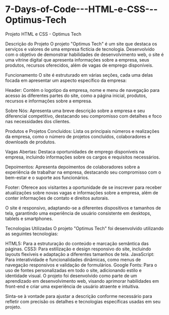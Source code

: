 # 7-Days-of-Code---HTML-e-CSS---Optimus-Tech
Projeto HTML e CSS - Optimus Tech

Descrição do Projeto
O projeto "Optimus Tech" é um site que destaca os serviços e valores de uma empresa fictícia de tecnologia. Desenvolvido com o objetivo de demonstrar habilidades de desenvolvimento web, o site é uma vitrine digital que apresenta informações sobre a empresa, seus produtos, recursos oferecidos, além de vagas de emprego disponíveis.

Funcionamento
O site é estruturado em várias seções, cada uma delas focada em apresentar um aspecto específico da empresa:

Header: Contém o logotipo da empresa, nome e menu de navegação para acesso às diferentes partes do site, como a página inicial, produtos, recursos e informações sobre a empresa.

Sobre Nós: Apresenta uma breve descrição sobre a empresa e seu diferencial competitivo, destacando seu compromisso com detalhes e foco nas necessidades dos clientes.

Produtos e Projetos Concluídos: Lista os principais números e realizações da empresa, como o número de projetos concluídos, colaboradores e downloads de produtos.

Vagas Abertas: Destaca oportunidades de emprego disponíveis na empresa, incluindo informações sobre os cargos e requisitos necessários.

Depoimentos: Apresenta depoimentos de colaboradores sobre a experiência de trabalhar na empresa, destacando seu compromisso com o bem-estar e o suporte aos funcionários.

Footer: Oferece aos visitantes a oportunidade de se inscrever para receber atualizações sobre novas vagas e informações sobre a empresa, além de conter informações de contato e direitos autorais.

O site é responsivo, adaptando-se a diferentes dispositivos e tamanhos de tela, garantindo uma experiência de usuário consistente em desktops, tablets e smartphones.

Tecnologias Utilizadas
O projeto "Optimus Tech" foi desenvolvido utilizando as seguintes tecnologias:

HTML5: Para a estruturação do conteúdo e marcação semântica das páginas.
CSS3: Para estilização e design responsivo do site, incluindo layouts flexíveis e adaptação a diferentes tamanhos de tela.
JavaScript: Para interatividade e funcionalidades dinâmicas, como menus de navegação responsivos e validação de formulários.
Google Fonts: Para o uso de fontes personalizadas em todo o site, adicionando estilo e identidade visual.
O projeto foi desenvolvido como parte de um aprendizado em desenvolvimento web, visando aprimorar habilidades em front-end e criar uma experiência de usuário atraente e intuitiva.

Sinta-se à vontade para ajustar a descrição conforme necessário para refletir com precisão os detalhes e tecnologias específicas usadas em seu projeto.
